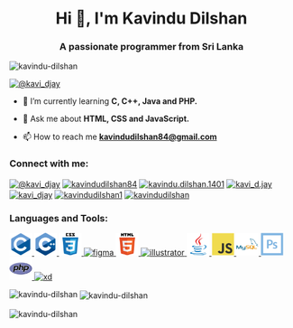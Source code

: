 <h1 align="center">Hi 👋, I'm Kavindu Dilshan</h1>
<h3 align="center">A passionate programmer from Sri Lanka</h3>

<p align="left"> <img src="https://komarev.com/ghpvc/?username=kavindu-dilshan&label=Profile%20views&color=0e75b6&style=flat" alt="kavindu-dilshan" /> </p>

<p align="left"> <a href="https://twitter.com/@kavi_djay" target="blank"><img src="https://img.shields.io/twitter/follow/@kavi_djay?logo=twitter&style=for-the-badge" alt="@kavi_djay" /></a> </p>

- 🌱 I’m currently learning **C, C++, Java and PHP.**

- 💬 Ask me about **HTML, CSS and JavaScript.**

- 📫 How to reach me **kavindudilshan84@gmail.com**

<h3 align="left">Connect with me:</h3>
<p align="left">
<a href="https://twitter.com/@kavi_djay" target="blank"><img align="center" src="https://raw.githubusercontent.com/rahuldkjain/github-profile-readme-generator/master/src/images/icons/Social/twitter.svg" alt="@kavi_djay" height="30" width="40" /></a>
<a href="https://linkedin.com/in/kavindudilshan84" target="blank"><img align="center" src="https://raw.githubusercontent.com/rahuldkjain/github-profile-readme-generator/master/src/images/icons/Social/linked-in-alt.svg" alt="kavindudilshan84" height="30" width="40" /></a>
<a href="https://fb.com/kavindu.dilshan.1401" target="blank"><img align="center" src="https://raw.githubusercontent.com/rahuldkjain/github-profile-readme-generator/master/src/images/icons/Social/facebook.svg" alt="kavindu.dilshan.1401" height="30" width="40" /></a>
<a href="https://instagram.com/kavi_d.jay" target="blank"><img align="center" src="https://raw.githubusercontent.com/rahuldkjain/github-profile-readme-generator/master/src/images/icons/Social/instagram.svg" alt="kavi_d.jay" height="30" width="40" /></a>
<a href="https://dribbble.com/kavi_djay" target="blank"><img align="center" src="https://raw.githubusercontent.com/rahuldkjain/github-profile-readme-generator/master/src/images/icons/Social/dribbble.svg" alt="kavi_djay" height="30" width="40" /></a>
<a href="https://www.behance.net/kavindudilshan1" target="blank"><img align="center" src="https://raw.githubusercontent.com/rahuldkjain/github-profile-readme-generator/master/src/images/icons/Social/behance.svg" alt="kavindudilshan1" height="30" width="40" /></a>
<a href="https://www.youtube.com/c/kavindudilshan" target="blank"><img align="center" src="https://raw.githubusercontent.com/rahuldkjain/github-profile-readme-generator/master/src/images/icons/Social/youtube.svg" alt="kavindudilshan" height="30" width="40" /></a>
</p>

<h3 align="left">Languages and Tools:</h3>
<p align="left"> <a href="https://www.cprogramming.com/" target="_blank" rel="noreferrer"> <img src="https://raw.githubusercontent.com/devicons/devicon/master/icons/c/c-original.svg" alt="c" width="40" height="40"/> </a> <a href="https://www.w3schools.com/cpp/" target="_blank" rel="noreferrer"> <img src="https://raw.githubusercontent.com/devicons/devicon/master/icons/cplusplus/cplusplus-original.svg" alt="cplusplus" width="40" height="40"/> </a> <a href="https://www.w3schools.com/css/" target="_blank" rel="noreferrer"> <img src="https://raw.githubusercontent.com/devicons/devicon/master/icons/css3/css3-original-wordmark.svg" alt="css3" width="40" height="40"/> </a> <a href="https://www.figma.com/" target="_blank" rel="noreferrer"> <img src="https://www.vectorlogo.zone/logos/figma/figma-icon.svg" alt="figma" width="40" height="40"/> </a> <a href="https://www.w3.org/html/" target="_blank" rel="noreferrer"> <img src="https://raw.githubusercontent.com/devicons/devicon/master/icons/html5/html5-original-wordmark.svg" alt="html5" width="40" height="40"/> </a> <a href="https://www.adobe.com/in/products/illustrator.html" target="_blank" rel="noreferrer"> <img src="https://www.vectorlogo.zone/logos/adobe_illustrator/adobe_illustrator-icon.svg" alt="illustrator" width="40" height="40"/> </a> <a href="https://www.java.com" target="_blank" rel="noreferrer"> <img src="https://raw.githubusercontent.com/devicons/devicon/master/icons/java/java-original.svg" alt="java" width="40" height="40"/> </a> <a href="https://developer.mozilla.org/en-US/docs/Web/JavaScript" target="_blank" rel="noreferrer"> <img src="https://raw.githubusercontent.com/devicons/devicon/master/icons/javascript/javascript-original.svg" alt="javascript" width="40" height="40"/> </a> <a href="https://www.mysql.com/" target="_blank" rel="noreferrer"> <img src="https://raw.githubusercontent.com/devicons/devicon/master/icons/mysql/mysql-original-wordmark.svg" alt="mysql" width="40" height="40"/> </a> <a href="https://www.photoshop.com/en" target="_blank" rel="noreferrer"> <img src="https://raw.githubusercontent.com/devicons/devicon/master/icons/photoshop/photoshop-line.svg" alt="photoshop" width="40" height="40"/> </a> <a href="https://www.php.net" target="_blank" rel="noreferrer"> <img src="https://raw.githubusercontent.com/devicons/devicon/master/icons/php/php-original.svg" alt="php" width="40" height="40"/> </a> <a href="https://www.adobe.com/products/xd.html" target="_blank" rel="noreferrer"> <img src="https://cdn.worldvectorlogo.com/logos/adobe-xd.svg" alt="xd" width="40" height="40"/> </a> </p>

<p><img align="left" src="https://github-readme-stats.vercel.app/api/top-langs?username=kavindu-dilshan&show_icons=true&locale=en&layout=compact" alt="kavindu-dilshan" /></p>

<p>&nbsp;<img align="center" src="https://github-readme-stats.vercel.app/api?username=kavindu-dilshan&show_icons=true&locale=en" alt="kavindu-dilshan" /></p>

<p><img align="center" src="https://github-readme-streak-stats.herokuapp.com/?user=kavindu-dilshan&" alt="kavindu-dilshan" /></p>
